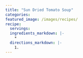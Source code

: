 ```yaml
---
title: "Sun Dried Tomato Soup"
categories:
featured_image: /images/recipes/
recipe:
  servings: 
  ingredients_markdown: |-
    *
  directions_markdown: |-
    1.
---
```


